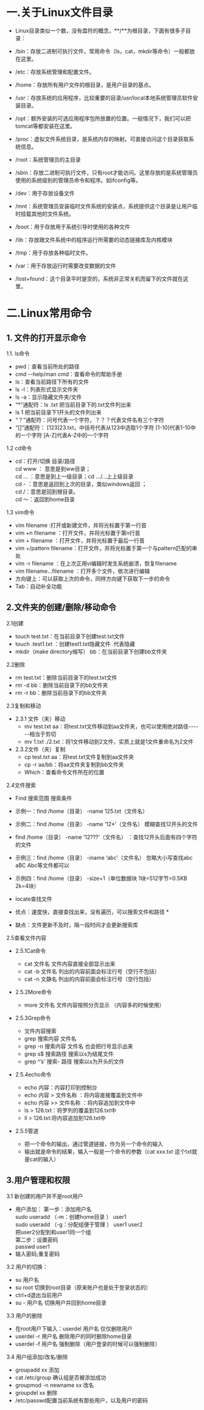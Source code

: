 # 一.关于Linux文件目录
  * Linux目录类似一个数，没有盘符的概念，**/**为根目录，下面有很多子目录：

  * /bin：存放二进制可执行文件，常用命令（ls，cat，mkdir等命令）一般都放在这里。

  * /etc：存放系统管理和配置文件。

  * /home：存放所有用户文件的根目录，是用户目录的基点。

  * /usr：存放系统的应用程序，比较重要的目录/usr/local本地系统管理员软件安装目录。

  * /opt：额外安装的可选应用程序包所放置的位置。一般情况下，我们可以把tomcat等都安装在这里。

  * /proc：虚拟文件系统目录，是系统内存的映射。可直接访问这个目录获取系统信息。

  * /root：系统管理员的主目录

  * /sbin：存放二进制可执行文件，只有root才能访问。这里存放的是系统管理员使用的系统级别的管理员命令和程序。如ifconfig等。

  * /dev：用于存放设备文件

  * /mnt：系统管理员安装临时文件系统的安装点，系统提供这个目录是让用户临时挂载其他的文件系统。

  * /boot：用于存放用于系统引导时使用的各种文件

  * /lib：存放跟文件系统中的程序运行所需要的动态链接库及内核模块

  * /tmp：用于存放各种临时文件。

  * /var：用于存放运行时需要改变数据的文件

  * /lost+found：这个目录平时是空的，系统非正常关机而留下的文件就在这里。

# 二.Linux常用命令
## 1. 文件的打开显示命令
1.1. ls命令  
   * pwd：查看当前所处的路径   
   *  cmd --help/man cmd：查看命令的帮助手册   
   * ls：查看当前路径下所有的文件   
   * ls -l：列表形式显示文件夹  
   * ls -a：显示隐藏文件夹/文件  
   * “*”通配符：ls .txt 把当前目录下的.txt文件列出来  
   * ls 1 把当前目录下1开头的文件列出来  
   * “？”通配符：问号代表一个字符，？？？代表文件名有三个字符  
   * “[]”通配符：
     [123]23.txt，中括号代表从123中选取1个字符
     [1-10]代表1-10中的一个字符
     [A-Z]代表A-Z中的一个字符  
     
1.2 cd命令
   * cd：打开/切换 目录/路径  
   cd www ： 意思是到ww目录；  
   cd … ：意思是到上一级目录；cd …/…上上级目录  
   cd - ：意思是返回到上次的目录，类似windows返回 ；  
   cd /：意思是回到根目录。  
   cd ～：返回到home目录  
   
1.3 vim命令  
   * vim filename :打开或新建文件，并将光标置于第一行首  
   * vim +n filename ：打开文件，并将光标置于第n行首  
   * vim + filename ：打开文件，并将光标置于最后一行首  
   * vim +/pattern filename：打开文件，并将光标置于第一个与pattern匹配的串处  
   * vim -r filename ：在上次正用vi编辑时发生系统崩溃，恢复filename  
   * vim filename…filename ：打开多个文件，依次进行编辑  
   * 方向键上：可以获取上次的命令，同样方向键下获取下一步的命令  
   * Tab：自动补全功能  

## 2.文件夹的创建/删除/移动命令
2.1创建  
  * touch test.txt：在当前目录下创建test.txt文件  
  * touch .test1.txt ：创建test1.txt隐藏文件 .代表隐藏  
  * mkdir（make directory缩写） bb：在当前目录下创建bb文件夹

2.2删除  
  * rm test.txt：删除当前目录下的test.txt文件  
  * rm -d bb：删除当前目录下的bb文件夹  
  * rm -r bb：删除当前目录下的bb文件夹  

2.3复制和移动  
  * 2.3.1 文件（夹）移动  
      - mv test.txt aa：将test.txt文件移动到aa文件夹，也可以使用绝对路径------相当于剪切  
      - mv 1.txt ./2.txt：将1文件移动到2文件，实质上就是1文件重命名为2文件  
  * 2.3.2文件（夹）复制  
      - cp test.txt aa：将test.txt文件复制到aa文件夹  
      - cp -r aa/bb：将aa文件夹复制到bb文件夹
      - Which：查看命令文件所在的位置  

2.4文件搜索
  * Find 搜索范围 搜索条件  
  * 示例一：find /home（目录） -name 125.txt（文件名）  
  * 示例二：find /home（目录） -name ‘12*’（文件名） 模糊查找12开头的文件  

  * find /home（目录） -name ‘12???’（文件名） ：查找12开头后面有四个字符的文件  
  * 示例三：find /home（目录） -iname ‘abc’（文件名） 忽略大小写查找abc aBC Abc等文件都可以  
  * 示例四：find /home（目录） -size+1（单位数据块 1块=512字节=0.5KB 2k=4块）  

  * locate查找文件  
  * 优点：速度快，直接查找出来，没有遍历，可以搜索文件和路径  * 
  * 缺点：文件更新不及时，隔一段时间才会更新搜索库  

2.5查看文件内容
   * 2.5.1Cat命令
      - cat 文件名 文件内容直接全部显示出来  
      - cat -b 文件名 列出的内容前面会标注行号（空行不包括）  
      - cat -n 文静名 列出的内容前面会标注行号（空行包括）   

   * 2.5.2More命令
      - more 文件名 文件内容按照分页显示 （内容多的时候使用）  

   * 2.5.3Grep命令
      - 文件内容搜索  
      - grep 搜索内容 文件名  
      - grep -n 搜索内容 文件名 也会把行号显示出来  
      - grep s$ 搜索路径 搜索以s为结尾文件  
      - grep ^’s’ 搜索- 路径 搜索以s为开头的文件  

   * 2.5.4echo命令
      - echo 内容：内容打印到控制台  
      - echo 内容 > 文件名称 ：将内容直接覆盖到文件中  
      - echo 内容 >> 文件名称 ：将内容追加到文件中  
      - ls > 126.txt：将罗列的覆盖到126.txt中  
      - ll > 126.txt:将内容追加到126.txt中  

  * 2.5.5管道
      - 把一个命令的输出，通过管道链接，作为另一个命令的输入  
      - 输出就是命令的结果，输入一般是一个命令的参数（cat xxx.txt 这个txt就是cat的输入）  

## 3.用户管理和权限
3.1 新创建的用户并不是root用户
  * 用户添加：
        第一步：添加用户名  
        sudo useradd （-m：创建home目录 ） user1  
        sudo useradd （-g：分配组便于管理 ） user1 user2  
        把user2分配到和user1同一个组  
        第二步：设置密码  
        passwd user1  
  * 输入密码;重复密码  

3.2 用户的切换：  
  * su 用户名  
  * su root 切换到root目录（原来账户也是处于登录状态的）  
  * ctrl+d退出当前用户  
  * su - 用户名 切换用户并回到home目录  

3.3 用户的删除  
  * 在root用户下输入：userdel 用户名 仅仅删除用户  
  * userdel -r 用户名 删除用户的同时删除home目录  
  * userdel -f 用户名 强制删除（用户登录的时候可以强制删除）  

3.4 用户组添加/改名/删除  
  * groupadd xx 添加  
  * cat /etc/group 确认组是否被添加成功
  * groupmod -n newname xx 改名  
  * groupdel xx 删除  
  * /etc/passwd配置当前系统有那些用户，以及用户的密码  
